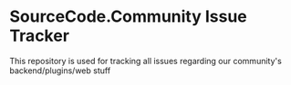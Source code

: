 # SourceCode.Community Issue Tracker
This repository is used for tracking all issues regarding our community's backend/plugins/web stuff
